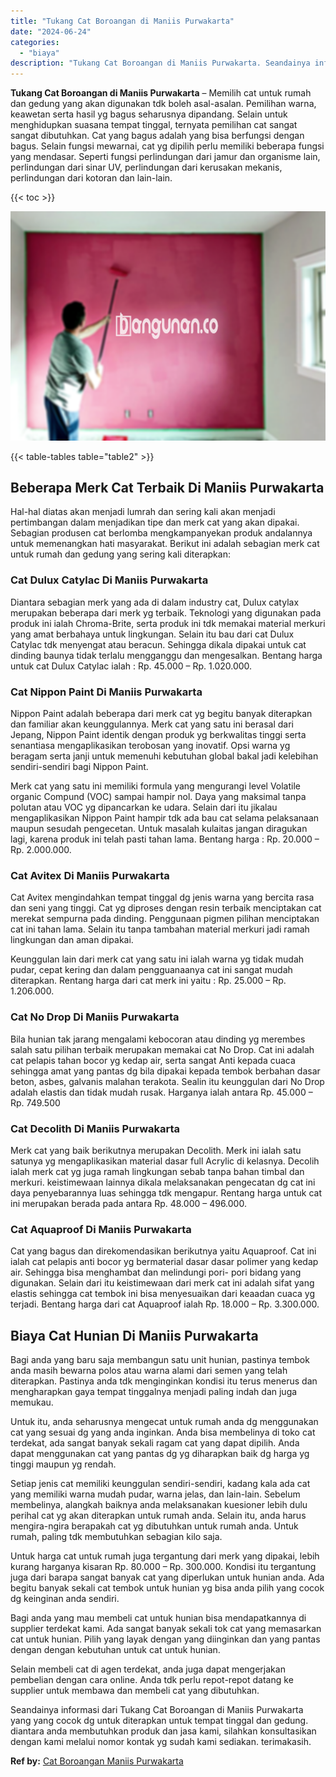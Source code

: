 ```yaml
---
title: "Tukang Cat Boroangan di Maniis Purwakarta"
date: "2024-06-24"
categories: 
  - "biaya"
description: "Tukang Cat Boroangan di Maniis Purwakarta. Seandainya informasi dari Tukang Cat Boroangan di Maniis Purwakarta yang yang cocok dg untuk diterapkan untuk temp..."
---
```


**Tukang Cat Boroangan di Maniis Purwakarta** – Memilih cat untuk rumah dan gedung yang akan digunakan tdk boleh asal-asalan. Pemilihan warna, keawetan serta hasil yg bagus seharusnya dipandang. Selain untuk menghidupkan suasana tempat tinggal, ternyata pemilihan cat sangat sangat dibutuhkan. Cat yang bagus adalah yang bisa berfungsi dengan bagus. Selain fungsi mewarnai, cat yg dipilih perlu memiliki beberapa fungsi yang mendasar. Seperti fungsi perlindungan dari jamur dan organisme lain, perlindungan dari sinar UV, perlindungan dari kerusakan mekanis, perlindungan dari kotoran dan lain-lain.

{{< toc >}}

![Tukang Cat Boroangan di Maniis Purwakarta](/images/jasa-cat-murah40.png)

{{< table-tables table="table2" >}}

## Beberapa Merk Cat Terbaik Di Maniis Purwakarta

Hal-hal diatas akan menjadi lumrah dan sering kali akan menjadi pertimbangan dalam menjadikan tipe dan merk cat yang akan dipakai. Sebagian produsen cat berlomba mengkampanyekan produk andalannya untuk memenangkan hati masyarakat. Berikut ini adalah sebagian merk cat untuk rumah dan gedung yang sering kali diterapkan:

### Cat Dulux Catylac Di Maniis Purwakarta

Diantara sebagian merk yang ada di dalam industry cat, Dulux catylax merupakan beberapa dari merk yg terbaik. Teknologi yang digunakan pada produk ini ialah Chroma-Brite, serta produk ini tdk memakai material merkuri yang amat berbahaya untuk lingkungan. Selain itu bau dari cat Dulux Catylac tdk menyengat atau beracun. Sehingga dikala dipakai untuk cat dinding baunya tidak terlalu mengganggu dan mengesalkan. Bentang harga untuk cat Dulux Catylac ialah : Rp. 45.000 – Rp. 1.020.000.

### Cat Nippon Paint Di Maniis Purwakarta

Nippon Paint adalah beberapa dari merk cat yg begitu banyak diterapkan dan familiar akan keunggulannya. Merk cat yang satu ini berasal dari Jepang, Nippon Paint identik dengan produk yg berkwalitas tinggi serta senantiasa mengaplikasikan terobosan yang inovatif. Opsi warna yg beragam serta janji untuk memenuhi kebutuhan global bakal jadi kelebihan sendiri-sendiri bagi Nippon Paint.

Merk cat yang satu ini memiliki formula yang mengurangi level Volatile organic Compund (VOC) sampai hampir nol. Daya yang maksimal tanpa polutan atau VOC yg dipancarkan ke udara. Selain dari itu jikalau mengaplikasikan Nippon Paint hampir tdk ada bau cat selama pelaksanaan maupun sesudah pengecetan. Untuk masalah kulaitas jangan diragukan lagi, karena produk ini telah pasti tahan lama. Bentang harga : Rp. 20.000 – Rp. 2.000.000.

### Cat Avitex Di Maniis Purwakarta

Cat Avitex mengindahkan tempat tinggal dg jenis warna yang bercita rasa dan seni yang tinggi. Cat yg diproses dengan resin terbaik menciptakan cat merekat sempurna pada dinding. Penggunaan pigmen pilihan menciptakan cat ini tahan lama. Selain itu tanpa tambahan material merkuri jadi ramah lingkungan dan aman dipakai.

Keunggulan lain dari merk cat yang satu ini ialah warna yg tidak mudah pudar, cepat kering dan dalam pengguanaanya cat ini sangat mudah diterapkan. Rentang harga dari cat merk ini yaitu : Rp. 25.000 – Rp. 1.206.000.

### Cat No Drop Di Maniis Purwakarta

Bila hunian tak jarang mengalami kebocoran atau dinding yg merembes salah satu pilihan terbaik merupakan memakai cat No Drop. Cat ini adalah cat pelapis tahan bocor yg kedap air, serta sangat Anti kepada cuaca sehingga amat yang pantas dg bila dipakai kepada tembok berbahan dasar beton, asbes, galvanis malahan terakota. Sealin itu keunggulan dari No Drop adalah elastis dan tidak mudah rusak. Harganya ialah antara Rp. 45.000 – Rp. 749.500

### Cat Decolith Di Maniis Purwakarta

Merk cat yang baik berikutnya merupakan Decolith. Merk ini ialah satu satunya yg mengaplikasikan material dasar full Acrylic di kelasnya. Decolih ialah merk cat yg juga ramah lingkungan sebab tanpa bahan timbal dan merkuri. keistimewaan lainnya dikala melaksanakan pengecatan dg cat ini daya penyebarannya luas sehingga tdk mengapur. Rentang harga untuk cat ini merupakan berada pada antara Rp. 48.000 – 496.000.

### Cat Aquaproof Di Maniis Purwakarta

Cat yang bagus dan direkomendasikan berikutnya yaitu Aquaproof. Cat ini ialah cat pelapis anti bocor yg bermaterial dasar dasar polimer yang kedap air. Sehingga bisa menghambat dan melindungi pori- pori bidang yang digunakan. Selain dari itu keistimewaan dari merk cat ini adalah sifat yang elastis sehingga cat tembok ini bisa menyesuaikan dari keaadan cuaca yg terjadi. Bentang harga dari cat Aquaproof ialah Rp. 18.000 – Rp. 3.300.000.

## Biaya Cat Hunian Di Maniis Purwakarta

Bagi anda yang baru saja membangun satu unit hunian, pastinya tembok anda masih bewarna polos atau warna alami dari semen yang telah diterapkan. Pastinya anda tdk menginginkan kondisi itu terus menerus dan mengharapkan gaya tempat tinggalnya menjadi paling indah dan juga memukau.

Untuk itu, anda seharusnya mengecat untuk rumah anda dg menggunakan cat yang sesuai dg yang anda inginkan. Anda bisa membelinya di toko cat terdekat, ada sangat banyak sekali ragam cat yang dapat dipilih. Anda dapat menggunakan cat yang pantas dg yg diharapkan baik dg harga yg tinggi maupun yg rendah.

Setiap jenis cat memiliki keunggulan sendiri-sendiri, kadang kala ada cat yang memiliki warna mudah pudar, warna jelas, dan lain-lain. Sebelum membelinya, alangkah baiknya anda melaksanakan kuesioner lebih dulu perihal cat yg akan diterapkan untuk rumah anda. Selain itu, anda harus mengira-ngira berapakah cat yg dibutuhkan untuk rumah anda. Untuk rumah, paling tdk membutuhkan sebagian kilo saja.

Untuk harga cat untuk rumah juga tergantung dari merk yang dipakai, lebih kurang harganya kisaran Rp. 80.000 – Rp. 300.000. Kondisi itu tergantung juga dari barapa sangat banyak cat yang diperlukan untuk hunian anda. Ada begitu banyak sekali cat tembok untuk hunian yg bisa anda pilih yang cocok dg keinginan anda sendiri.

Bagi anda yang mau membeli cat untuk hunian bisa mendapatkannya di supplier terdekat kami. Ada sangat banyak sekali tok cat yang memasarkan cat untuk hunian. Pilih yang layak dengan yang diinginkan dan yang pantas dengan dengan kebutuhan untuk cat untuk hunian.

Selain membeli cat di agen terdekat, anda juga dapat mengerjakan pembelian dengan cara online. Anda tdk perlu repot-repot datang ke supplier untuk membawa dan membeli cat yang dibutuhkan.

Seandainya informasi dari Tukang Cat Boroangan di Maniis Purwakarta yang yang cocok dg untuk diterapkan untuk tempat tinggal dan gedung. diantara anda membutuhkan produk dan jasa kami, silahkan konsultasikan dengan kami melalui nomor kontak yg sudah kami sediakan. terimakasih.

**Ref by:** [Cat Boroangan Maniis Purwakarta](https://id.wikipedia.org/wiki/Cat)
